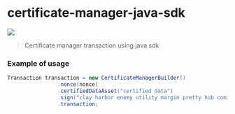 # certificate-manager-java-sdk
![](https://raw.githubusercontent.com/KovacZan/certificate-manager-java-sdk/master/bcdiploma-1021x400.jpg)

> Certificate manager transaction using java sdk

### Example of usage

```java
Transaction transaction = new CertificateManagerBuilder()
                .nonce(nonce)
                .certifiedDataAsset("certified data")
                .sign("clay harbor enemy utility margin pretty hub comic piece aerobic umbrella acquire")
                .transaction;
```
